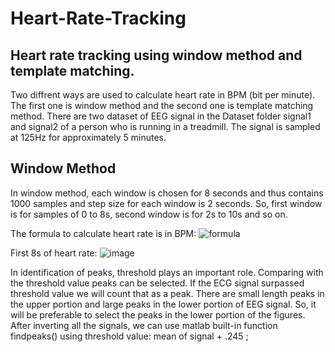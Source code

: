 # Heart-Rate-Tracking
## Heart rate tracking using window method and template matching.
Two diffrent ways are used to calculate heart rate in BPM (bit per minute). The first one is window method and the second one is template matching method. There are two dataset of EEG signal in the Dataset folder signal1 and signal2 of a person who is running in a treadmill. The signal is sampled at 125Hz for approximately 5 minutes. 

## Window Method
In window method, each window is chosen for 8 seconds and thus contains 1000 samples and step size for each window is 2 seconds. So, first window is for samples of 0 to 8s, second window is for 2s to 10s and so on.

The formula to calculate heart rate is in BPM:
![formula](https://user-images.githubusercontent.com/37298971/38023268-a56c4098-32a3-11e8-972a-0453ea25062a.png)

First 8s of heart rate:
![image](https://user-images.githubusercontent.com/37298971/38023398-062d5b42-32a4-11e8-801d-6dca9549f62c.png)

In identification of peaks, threshold plays an important role. Comparing with the threshold value peaks can be selected. If the ECG signal surpassed threshold value we will count that as a peak. There are small length peaks in the upper portion and large peaks in the lower portion of EEG signal. So, it will be preferable to select the peaks in the lower portion of the figures. After inverting all the signals, we can use matlab built-in function findpeaks() using threshold value: mean of signal + .245 ; 
